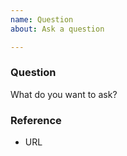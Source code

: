 ```yaml
---
name: Question
about: Ask a question

---
```


### Question

What do you want to ask?

### Reference

* URL